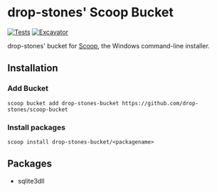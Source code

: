 # drop-stones' Scoop Bucket

[![Tests](https://github.com/drop-stones/scoop-bucket/actions/workflows/ci.yml/badge.svg)](https://github.com/drop-stones/scoop-bucket/actions/workflows/ci.yml) [![Excavator](https://github.com/drop-stones/scoop-bucket/actions/workflows/excavator.yml/badge.svg)](https://github.com/drop-stones/scoop-bucket/actions/workflows/excavator.yml)

drop-stones' bucket for [Scoop](https://scoop.sh), the Windows command-line installer.

## Installation

### Add Bucket

```pwsh
scoop bucket add drop-stones-bucket https://github.com/drop-stones/scoop-bucket
```

### Install packages

```pwsh
scoop install drop-stones-bucket/<packagename>
```

## Packages

- sqlite3dll
